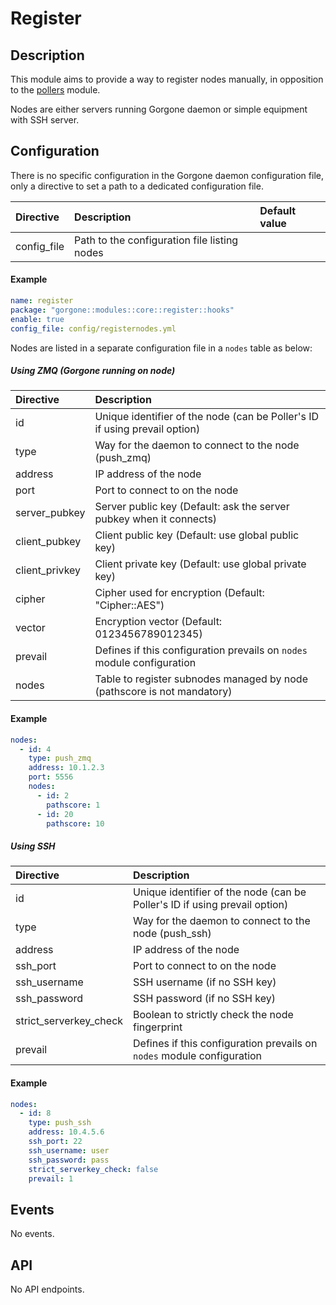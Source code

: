 # Register

## Description

This module aims to provide a way to register nodes manually, in opposition to the [pollers](../centreon/pollers.md) module.

Nodes are either servers running Gorgone daemon or simple equipment with SSH server.

## Configuration

There is no specific configuration in the Gorgone daemon configuration file, only a directive to set a path to a dedicated configuration file.

| Directive | Description | Default value |
| :- | :- | :- |
| config_file | Path to the configuration file listing nodes | |

#### Example

```yaml
name: register
package: "gorgone::modules::core::register::hooks"
enable: true
config_file: config/registernodes.yml
```

Nodes are listed in a separate configuration file in a `nodes` table as below:

##### Using ZMQ (Gorgone running on node)

| Directive | Description |
| :- | :- |
| id | Unique identifier of the node (can be Poller's ID if using prevail option) |
| type | Way for the daemon to connect to the node (push_zmq) |
| address | IP address of the node |
| port | Port to connect to on the node |
| server_pubkey | Server public key (Default: ask the server pubkey when it connects) |
| client_pubkey | Client public key (Default: use global public key) |
| client_privkey | Client private key (Default: use global private key) |
| cipher | Cipher used for encryption (Default: "Cipher::AES") |
| vector | Encryption vector (Default: 0123456789012345) |
| prevail | Defines if this configuration prevails on `nodes` module configuration|
| nodes | Table to register subnodes managed by node (pathscore is not mandatory) |

#### Example

```yaml
nodes:
  - id: 4
    type: push_zmq
    address: 10.1.2.3
    port: 5556
    nodes:
      - id: 2
        pathscore: 1
      - id: 20
        pathscore: 10
```

##### Using SSH

| Directive | Description |
| :- | :- |
| id | Unique identifier of the node (can be Poller's ID if using prevail option) |
| type | Way for the daemon to connect to the node (push_ssh) |
| address | IP address of the node |
| ssh_port | Port to connect to on the node |
| ssh_username | SSH username (if no SSH key) |
| ssh_password | SSH password (if no SSH key) |
| strict_serverkey_check | Boolean to strictly check the node fingerprint |
| prevail | Defines if this configuration prevails on `nodes` module configuration|

#### Example

```yaml
nodes:
  - id: 8
    type: push_ssh
    address: 10.4.5.6
    ssh_port: 22
    ssh_username: user
    ssh_password: pass
    strict_serverkey_check: false
    prevail: 1
```

## Events

No events.

## API

No API endpoints.
